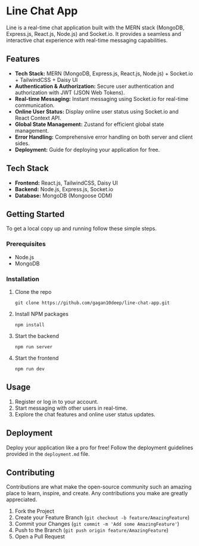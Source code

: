 
  <h1>Line Chat App</h1>
  <p>Line is a real-time chat application built with the MERN stack (MongoDB, Express.js, React.js, Node.js) and Socket.io. It provides a seamless and interactive chat experience with real-time messaging capabilities.</p>

  <h2>Features</h2>
  <ul>
      <li><strong>Tech Stack:</strong> MERN (MongoDB, Express.js, React.js, Node.js) + Socket.io + TailwindCSS + Daisy UI</li>
      <li><strong>Authentication & Authorization:</strong> Secure user authentication and authorization with JWT (JSON Web Tokens).</li>
      <li><strong>Real-time Messaging:</strong> Instant messaging using Socket.io for real-time communication.</li>
      <li><strong>Online User Status:</strong> Display online user status using Socket.io and React Context API.</li>
      <li><strong>Global State Management:</strong> Zustand for efficient global state management.</li>
      <li><strong>Error Handling:</strong> Comprehensive error handling on both server and client sides.</li>
      <li><strong>Deployment:</strong> Guide for deploying your application for free.</li>
  </ul>

  <h2>Tech Stack</h2>
  <ul>
      <li><strong>Frontend:</strong> React.js, TailwindCSS, Daisy UI</li>
      <li><strong>Backend:</strong> Node.js, Express.js, Socket.io</li>
      <li><strong>Database:</strong> MongoDB (Mongoose ODM)</li>
  </ul>

  <h2>Getting Started</h2>
  <p>To get a local copy up and running follow these simple steps.</p>

  <h3>Prerequisites</h3>
  <ul>
      <li>Node.js</li>
      <li>MongoDB</li>
  </ul>

  <h3>Installation</h3>
  <ol>
      <li>Clone the repo
          <pre><code>git clone https://github.com/gagan10deep/line-chat-app.git</code></pre>
      </li>
      <li>Install NPM packages
          <pre><code>npm install</code></pre>
      </li>
      <li>Start the backend
          <pre><code>npm run server</code></pre>
      </li>
     <li>Start the frontend
          <pre><code>npm run dev</code></pre>
      </li>
  </ol>

  <h2>Usage</h2>
  <ol>
      <li>Register or log in to your account.</li>
      <li>Start messaging with other users in real-time.</li>
      <li>Explore the chat features and online user status updates.</li>
  </ol>

  <h2>Deployment</h2>
  <p>Deploy your application like a pro for free! Follow the deployment guidelines provided in the <code>deployment.md</code> file.</p>

  <h2>Contributing</h2>
  <p>Contributions are what make the open-source community such an amazing place to learn, inspire, and create. Any contributions you make are greatly appreciated.</p>
  <ol>
      <li>Fork the Project</li>
      <li>Create your Feature Branch (<code>git checkout -b feature/AmazingFeature</code>)</li>
      <li>Commit your Changes (<code>git commit -m 'Add some AmazingFeature'</code>)</li>
      <li>Push to the Branch (<code>git push origin feature/AmazingFeature</code>)</li>
      <li>Open a Pull Request</li>
  </ol>

  


